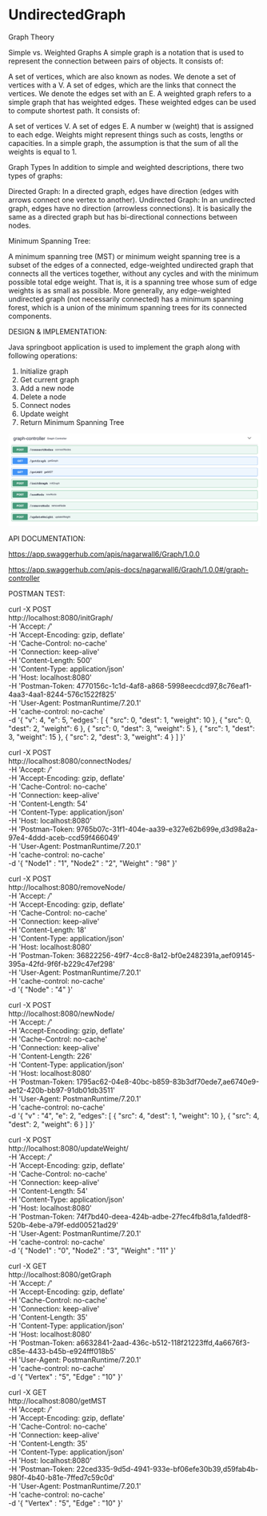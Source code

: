 # UndirectedGraph

Graph Theory

Simple vs. Weighted Graphs
A simple graph is a notation that is used to represent the connection between pairs of objects. It consists of:

A set of vertices, which are also known as nodes. We denote a set of vertices with a V.
A set of edges, which are the links that connect the vertices. We denote the edges set with an E.
A weighted graph refers to a simple graph that has weighted edges. These weighted edges can be used to compute shortest path. It consists of:

A set of vertices V.
A set of edges E.
A number w (weight) that is assigned to each edge. Weights might represent things such as costs, lengths or capacities.
In a simple graph, the assumption is that the sum of all the weights is equal to 1.

Graph Types
In addition to simple and weighted descriptions, there two types of graphs:

Directed Graph: In a directed graph, edges have direction (edges with arrows connect one vertex to another).
Undirected Graph: In an undirected graph, edges have no direction (arrowless connections). It is basically the same as a directed graph but has bi-directional connections between nodes.


Minimum Spanning Tree:

A minimum spanning tree (MST) or minimum weight spanning tree is a subset of the edges of a connected, edge-weighted undirected graph that connects all the vertices together, without any cycles and with the minimum possible total edge weight. That is, it is a spanning tree whose sum of edge weights is as small as possible. More generally, any edge-weighted undirected graph (not necessarily connected) has a minimum spanning forest, which is a union of the minimum spanning trees for its connected components.



DESIGN & IMPLEMENTATION:

Java springboot application is used to implement the graph along with following operations:
1. Initialize graph
2. Get current graph
3. Add a new node
4. Delete a node
5. Connect nodes
6. Update weight
7. Return Minimum Spanning Tree

![](images/api.png)


API DOCUMENTATION:

https://app.swaggerhub.com/apis/nagarwall6/Graph/1.0.0

https://app.swaggerhub.com/apis-docs/nagarwall6/Graph/1.0.0#/graph-controller



POSTMAN TEST:

curl -X POST \
  http://localhost:8080/initGraph/ \
  -H 'Accept: */*' \
  -H 'Accept-Encoding: gzip, deflate' \
  -H 'Cache-Control: no-cache' \
  -H 'Connection: keep-alive' \
  -H 'Content-Length: 500' \
  -H 'Content-Type: application/json' \
  -H 'Host: localhost:8080' \
  -H 'Postman-Token: 4770156c-1c1d-4af8-a868-5998eecdcd97,8c76eaf1-4aa3-4aa1-8244-576c1522f825' \
  -H 'User-Agent: PostmanRuntime/7.20.1' \
  -H 'cache-control: no-cache' \
  -d '{
    "v": 4,
    "e": 5,
    "edges": [
        {
            "src": 0,
            "dest": 1,
            "weight": 10
        },
        {
            "src": 0,
            "dest": 2,
            "weight": 6
        },
        {
            "src": 0,
            "dest": 3,
            "weight": 5
        },
        {
            "src": 1,
            "dest": 3,
            "weight": 15
        },
        {
            "src": 2,
            "dest": 3,
            "weight": 4
        } 
    ]
}'



curl -X POST \
  http://localhost:8080/connectNodes/ \
  -H 'Accept: */*' \
  -H 'Accept-Encoding: gzip, deflate' \
  -H 'Cache-Control: no-cache' \
  -H 'Connection: keep-alive' \
  -H 'Content-Length: 54' \
  -H 'Content-Type: application/json' \
  -H 'Host: localhost:8080' \
  -H 'Postman-Token: 9765b07c-31f1-404e-aa39-e327e62b699e,d3d98a2a-97e4-4ddd-aceb-ccd59f466049' \
  -H 'User-Agent: PostmanRuntime/7.20.1' \
  -H 'cache-control: no-cache' \
  -d '{
  "Node1"  : "1",
  "Node2"  : "2",
  "Weight" : "98"
}'


curl -X POST \
  http://localhost:8080/removeNode/ \
  -H 'Accept: */*' \
  -H 'Accept-Encoding: gzip, deflate' \
  -H 'Cache-Control: no-cache' \
  -H 'Connection: keep-alive' \
  -H 'Content-Length: 18' \
  -H 'Content-Type: application/json' \
  -H 'Host: localhost:8080' \
  -H 'Postman-Token: 36822256-49f7-4cc8-8a12-bf0e2482391a,aef09145-395a-42fd-9f6f-b229c47ef298' \
  -H 'User-Agent: PostmanRuntime/7.20.1' \
  -H 'cache-control: no-cache' \
  -d '{
  "Node"  : "4"
}'

curl -X POST \
  http://localhost:8080/newNode/ \
  -H 'Accept: */*' \
  -H 'Accept-Encoding: gzip, deflate' \
  -H 'Cache-Control: no-cache' \
  -H 'Connection: keep-alive' \
  -H 'Content-Length: 226' \
  -H 'Content-Type: application/json' \
  -H 'Host: localhost:8080' \
  -H 'Postman-Token: 1795ac62-04e8-40bc-b859-83b3df70ede7,ae6740e9-ae12-420b-bb97-91db01db3511' \
  -H 'User-Agent: PostmanRuntime/7.20.1' \
  -H 'cache-control: no-cache' \
  -d '{
  "v"  : "4",
  "e": 2,
    "edges": [
        {
            "src": 4,
            "dest": 1,
            "weight": 10
        },
        {
            "src": 4,
            "dest": 2,
            "weight": 6
        }
    ]
}'


curl -X POST \
  http://localhost:8080/updateWeight/ \
  -H 'Accept: */*' \
  -H 'Accept-Encoding: gzip, deflate' \
  -H 'Cache-Control: no-cache' \
  -H 'Connection: keep-alive' \
  -H 'Content-Length: 54' \
  -H 'Content-Type: application/json' \
  -H 'Host: localhost:8080' \
  -H 'Postman-Token: 74f7bd40-deea-424b-adbe-27fec4fb8d1a,fa1dedf8-520b-4ebe-a79f-edd00521ad29' \
  -H 'User-Agent: PostmanRuntime/7.20.1' \
  -H 'cache-control: no-cache' \
  -d '{
  "Node1"  : "0",
  "Node2"  : "3",
  "Weight" : "11"
}'


curl -X GET \
  http://localhost:8080/getGraph \
  -H 'Accept: */*' \
  -H 'Accept-Encoding: gzip, deflate' \
  -H 'Cache-Control: no-cache' \
  -H 'Connection: keep-alive' \
  -H 'Content-Length: 35' \
  -H 'Content-Type: application/json' \
  -H 'Host: localhost:8080' \
  -H 'Postman-Token: a6632841-2aad-436c-b512-118f21223ffd,4a6676f3-c85e-4433-b45b-e924fff018b5' \
  -H 'User-Agent: PostmanRuntime/7.20.1' \
  -H 'cache-control: no-cache' \
  -d '{
  "Vertex" : "5",
  "Edge" : "10"
}'

curl -X GET \
  http://localhost:8080/getMST \
  -H 'Accept: */*' \
  -H 'Accept-Encoding: gzip, deflate' \
  -H 'Cache-Control: no-cache' \
  -H 'Connection: keep-alive' \
  -H 'Content-Length: 35' \
  -H 'Content-Type: application/json' \
  -H 'Host: localhost:8080' \
  -H 'Postman-Token: 22ced335-9d5d-4941-933e-bf06efe30b39,d59fab4b-980f-4b40-b81e-7ffed7c59c0d' \
  -H 'User-Agent: PostmanRuntime/7.20.1' \
  -H 'cache-control: no-cache' \
  -d '{
  "Vertex" : "5",
  "Edge" : "10"
}'
